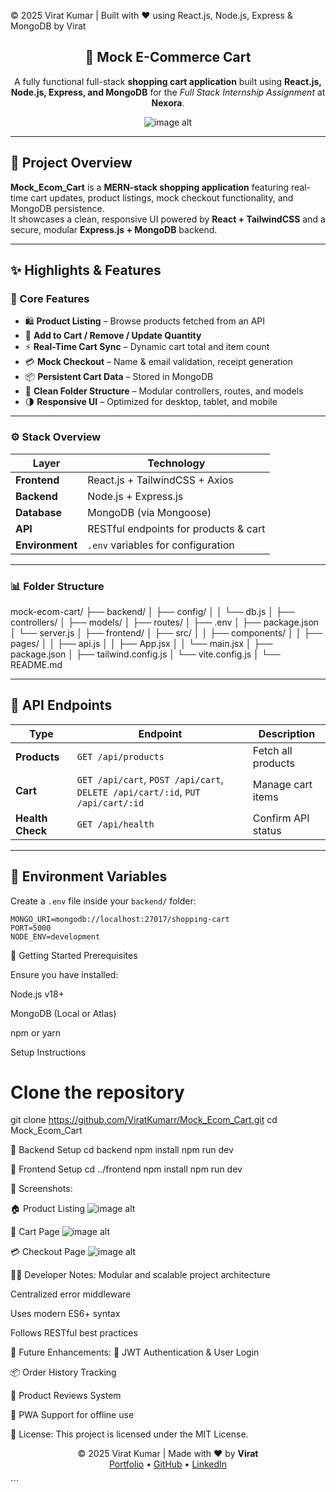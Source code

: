 <p align="left">
  © 2025 Virat Kumar | Built with ❤️ using React.js, Node.js, Express & MongoDB by Virat
</p>

<div align="center">
  <h2>🛒 Mock E-Commerce Cart</h2>
  <p>
    A fully functional full-stack <strong>shopping cart application</strong> built using <strong>React.js, Node.js, Express, and MongoDB</strong> for the <em>Full Stack Internship Assignment</em> at <strong>Nexora</strong>.
  </p>

  ![image alt](https://github.com/ViratKumarr/Mock_Ecom_Cart/blob/main/assets/mock-cart-banner.png)
</div>

---

## 📌 Project Overview

**Mock_Ecom_Cart** is a **MERN-stack shopping application** featuring real-time cart updates, product listings, mock checkout functionality, and MongoDB persistence.  
It showcases a clean, responsive UI powered by **React + TailwindCSS** and a secure, modular **Express.js + MongoDB** backend.

---

## ✨ Highlights & Features

### 🧩 Core Features
- 🛍️ **Product Listing** – Browse products fetched from an API  
- 🛒 **Add to Cart / Remove / Update Quantity**  
- ⚡ **Real-Time Cart Sync** – Dynamic cart total and item count  
- 💳 **Mock Checkout** – Name & email validation, receipt generation  
- 📦 **Persistent Cart Data** – Stored in MongoDB  
- 🧱 **Clean Folder Structure** – Modular controllers, routes, and models  
- 🌗 **Responsive UI** – Optimized for desktop, tablet, and mobile  

---

### ⚙️ Stack Overview

| Layer | Technology |
|-------|-------------|
| **Frontend** | React.js + TailwindCSS + Axios |
| **Backend** | Node.js + Express.js |
| **Database** | MongoDB (via Mongoose) |
| **API** | RESTful endpoints for products & cart |
| **Environment** | `.env` variables for configuration |

---

### 📊 Folder Structure

mock-ecom-cart/
├── backend/
│ ├── config/
│ │ └── db.js
│ ├── controllers/
│ ├── models/
│ ├── routes/
│ ├── .env
│ ├── package.json
│ └── server.js
│
├── frontend/
│ ├── src/
│ │ ├── components/
│ │ ├── pages/
│ │ ├── api.js
│ │ ├── App.jsx
│ │ └── main.jsx
│ ├── package.json
│ ├── tailwind.config.js
│ └── vite.config.js
│
└── README.md

---

## 🧠 API Endpoints

| Type | Endpoint | Description |
|------|-----------|-------------|
| **Products** | `GET /api/products` | Fetch all products |
| **Cart** | `GET /api/cart`, `POST /api/cart`, `DELETE /api/cart/:id`, `PUT /api/cart/:id` | Manage cart items |
| **Health Check** | `GET /api/health` | Confirm API status |

---

## 🧰 Environment Variables

Create a `.env` file inside your `backend/` folder:

```env
MONGO_URI=mongodb://localhost:27017/shopping-cart
PORT=5000
NODE_ENV=development
```

🚀 Getting Started
Prerequisites

Ensure you have installed:

Node.js v18+

MongoDB (Local or Atlas)

npm or yarn

Setup Instructions

# Clone the repository
git clone https://github.com/ViratKumarr/Mock_Ecom_Cart.git
cd Mock_Ecom_Cart

🧩 Backend Setup
cd backend
npm install
npm run dev

🎨 Frontend Setup
cd ../frontend
npm install
npm run dev

📸 Screenshots:

🏠 Product Listing
![image alt](https://github.com/ViratKumarr/Mock_Ecom_Cart/blob/main/assets/mock-cart-banner.png)

🛒 Cart Page
![image alt](https://github.com/ViratKumarr/Mock_Ecom_Cart/blob/main/assets/mock-cart-banner.png)

💳 Checkout Page
![image alt](https://github.com/ViratKumarr/Mock_Ecom_Cart/blob/main/assets/mock-cart-banner.png)

🧑‍💻 Developer Notes:
Modular and scalable project architecture

Centralized error middleware

Uses modern ES6+ syntax

Follows RESTful best practices

🧠 Future Enhancements:
🔐 JWT Authentication & User Login

📦 Order History Tracking

💬 Product Reviews System

📱 PWA Support for offline use

📜 License:
This project is licensed under the MIT License.

<p align="center"> © 2025 Virat Kumar | Made with ❤️ by <strong>Virat</strong><br/> <a href="https://virat-portfolio-personal.vercel.app">Portfolio</a> • <a href="https://github.com/ViratKumarr">GitHub</a> • <a href="https://www.linkedin.com/in/viratkumar04/">LinkedIn</a> </p> ```

